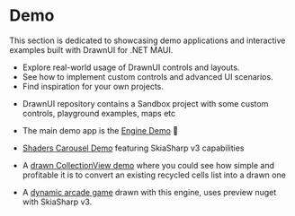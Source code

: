# Demo

This section is dedicated to showcasing demo applications and interactive examples built with DrawnUI for .NET MAUI.

- Explore real-world usage of DrawnUI controls and layouts.
- See how to implement custom controls and advanced UI scenarios.
- Find inspiration for your own projects.

* DrawnUI repository contains a Sandbox project with some custom controls, playground examples, maps etc

* The main demo app is the [Engine Demo](https://github.com/taublast/AppoMobi.Maui.DrawnUi.Demo) 🤩 

* [Shaders Carousel Demo](https://github.com/taublast/ShadersCarousel/) featuring SkiaSharp v3 capabilities

* A [drawn CollectionView demo](https://github.com/taublast/SurfAppCompareDrawn) where you could see how simple and profitable it is to convert an existing recycled cells list into a drawn one

* A [dynamic arcade game](https://github.com/taublast/AppoMobi.Maui.DrawnUi.SpaceShooter) drawn with this engine, uses preview nuget with SkiaSharp v3.
